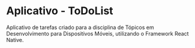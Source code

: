 # Aplicativo - ToDoList
Aplicativo de tarefas criado para a disciplina de Tópicos em Desenvolvimento para Dispositivos Móveis, utilizando o Framework React Native.
